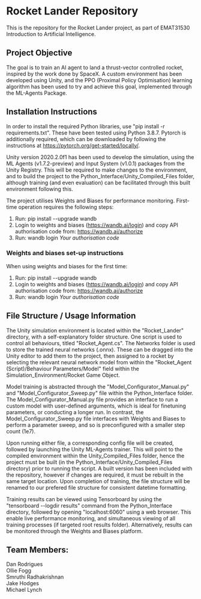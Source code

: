 # Rocket Lander Repository

This is the repository for the Rocket Lander project, as part of EMAT31530 Introduction to Artificial Intelligence.

## Project Objective
The goal is to train an AI agent to land a thrust-vector controlled rocket, inspired by the work done by SpaceX. A custom environment has been developed using Unity, and the PPO (Proximal Policy Optimisation) learning algorithm has been used to try and achieve this goal, implemented through the ML-Agents Package. 

## Installation Instructions
In order to install the required Python libraries, use "pip install -r requirements.txt". These have been tested using Python 3.8.7. Pytorch is additionally required, which can be downloaded by following the instructions at https://pytorch.org/get-started/locally/.  

Unity version 2020.2.0f1 has been used to develop the simulation, using the ML Agents (v1.7.2-preview) and Input System (v1.0.1) packages from the Unity Registry. This will be required to make changes to the environment, and to build the project to the Python_Interface/Unity_Compiled_Files folder, although training (and even evaluation) can be facilitated through this built environment following this.  

The project utilises Weights and Biases for performance monitoring. First-time operation requires the following steps:
1) Run: pip install --upgrade wandb
2) Login to weights and biases (https://wandb.ai/login) and copy API authorisation code from: https://wandb.ai/authorize
3) Run: wandb login *Your authorisation code*  

### Weights and biases set-up instructions
When using weights and biases for the first time:
1) Run: pip install --upgrade wandb
2) Login to weights and biases (https://wandb.ai/login) and copy API authorisation code from: https://wandb.ai/authorize
3) Run: wandb login *Your authorisation code*


## File Structure / Usage Information
The Unity simulation environment is located within the "Rocket_Lander" directory, with a self-explanatory folder structure. One script is used to control all behaviours, titled "Rocket_Agent.cs". The Networks folder is used to store the trained neural networks (.onnx). These can be dragged into the Unity editor to add them to the project, then assigned to a rocket by selecting the relevant neural network model from within the "Rocket_Agent (Script)/Behaviour Parameters/Model" field within the Simulation_Environment/Rocket Game Object.  

Model training is abstracted through the "Model_Configurator_Manual.py" and "Model_Configurator_Sweep.py" file within the Python_Interface folder. The Model_Configurator_Manual.py file provides an interface to run a custom model with user-defined arguments, which is ideal for finetuning parameters, or conducting a longer run. In contrast, the Model_Configurator_Sweep.py file interfaces with Weights and Biases to perform a parameter sweep, and so is preconfigured with a smaller step count (1e7).  

Upon running either file, a corresponding config file will be created, followed by launching the Unity ML-Agents trainer. This will point to the compiled environment within the Unity_Compiled_Files folder, hence the project must be built (in the Python_Interface/Unity_Compiled_Files directory) prior to running the script. A built version has been included with the repository, however if changes are required, it must be rebuilt in the same target location. Upon completion of training, the file structure will be renamed to our prefered file structure for consistent datetime formatting. 

Training results can be viewed using Tensorboard by using the "tensorboard --logdir results" command from the Python_Interface directory, followed by opening "localhost:6060" using a web browser. This enable live performance monitoring, and simultaneous viewing of all training processes (if targeted root results folder). Alternatively, results can be monitored through the Weights and Biases platform.

## Team Members:  
Dan Rodrigues  
Ollie Fogg  
Smruthi Radhakrishnan  
Jake Hodges  
Michael Lynch
